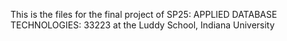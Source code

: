 This is the files for the final project of SP25: APPLIED DATABASE TECHNOLOGIES: 33223 at the Luddy School, Indiana University
